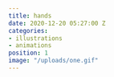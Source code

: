 ```yaml
---
title: hands
date: 2020-12-20 05:27:00 Z
categories:
- illustrations
- animations
position: 1
image: "/uploads/one.gif"
---
```


